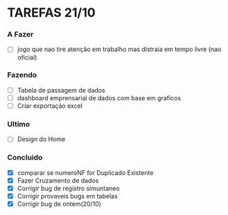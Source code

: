 # TAREFAS 21/10

### A Fazer

- [ ] jogo que nao tire atenção em trabalho mas distraia em tempo livre (nao oficial)

### Fazendo

- [ ] Tabela de passagem de dados
- [ ] dashboard emprensarial de dados com base em graficos
- [ ] Criar exportação excel

### Ultimo

- [ ] Design do Home

### Concluido

- [X] comparar se numeroNF for Duplicado Existente
- [X] Fazer Cruzamento de dados
- [X] Corrigir bug de registro simuntaneo
- [x] Corrigir provaveis bugs em tabelas
- [X] Corrigir bug de ontem(20/10)